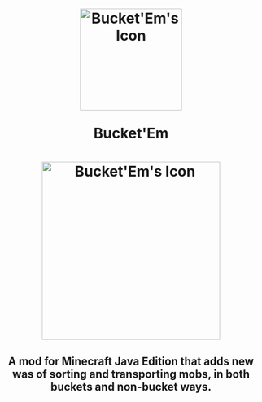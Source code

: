<h1 align="center"><img src="https://media.discordapp.net/attachments/1176186243130867805/1180661017169109012/Modlogo.png?ex=657e3b42&is=656bc642&hm=3851012ad4af9333a88bc30a9405344330e9a86eaee63af07418f4e25dc6ccce&=&format=webp&quality=lossless&width=360&height=360" alt="Bucket'Em's  Icon"width="200"> 

Bucket'Em
<h3 align="center"> 

<h1 align="center"><img src=https://camo.githubusercontent.com/a2ba5bb487652cb5ad1b6b43988250743107705e61969ce2c43777da20f0b79d/68747470733a2f2f692e696d6775722e636f6d2f376e565638366f2e706e67 alt="Bucket'Em's Icon"width="350"> 

<h2 align="center"> 
A mod for Minecraft Java Edition that adds new was of sorting and transporting mobs, in both buckets and non-bucket ways. 

